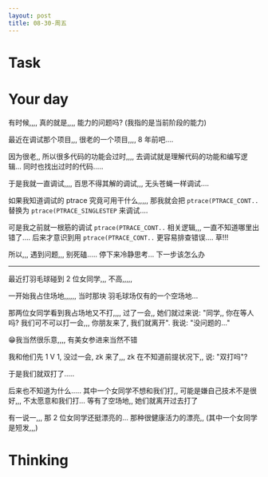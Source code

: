 ```yaml
---
layout: post
title: 08-30-周五
---
```







# Task


# Your day


有时候,,,, 真的就是,,,, 能力的问题吗? (我指的是当前阶段的能力)

最近在调试那个项目,,, 很老的一个项目,,,, 8 年前吧....

因为很老,, 所以很多代码的功能会过时,,,, 去调试就是理解代码的功能和编写逻辑... 同时也找出过时的代码.....

于是我就一直调试,,,, 百思不得其解的调试,,, 无头苍蝇一样调试....

如果我知道调试的 ptrace 究竟可用干什么,,,,, 那我就会把 `ptrace(PTRACE_CONT..` 替换为 `ptrace(PTRACE_SINGLESTEP` 来调试....

可是我之前就一根筋的调试 `ptrace(PTRACE_CONT..` 相关逻辑,,, 一直不知道哪里出错了.... 后来才意识到用 `ptrace(PTRACE_CONT..` 更容易排查错误.... 草!!!

所以,,, 遇到问题,,, 别死磕..... 停下来冷静思考... 下一步该怎么办


---

最近打羽毛球碰到 2 位女同学,,, 不高,,,,, 

一开始我占住场地,,,,,, 当时那块 羽毛球场仅有的一个空场地...

那两位女同学看到我占场地又不打,,,, 过了一会,, 她们就过来说: "同学,, 你在等人吗? 我们可不可以打一会,,, 你朋友来了, 我们就离开". 我说: "没问题的..."

😁我当然很乐意,,,, 有美女参进来当然不错

我和他们先 1 V 1, 没过一会, zk 来了,,, zk 在不知道前提状况下,, 说: "双打吗"?

于是我们就双打了.....

后来也不知道为什么..... 其中一个女同学不想和我们打,, 可能是嫌自己技术不是很好,,, 不太愿意和我们打... 等有了空场地,, 她们就离开过去打了

有一说一,,, 那 2 位女同学还挺漂亮的... 那种很健康活力的漂亮,, (其中一个女同学是短发,,,)


# Thinking



